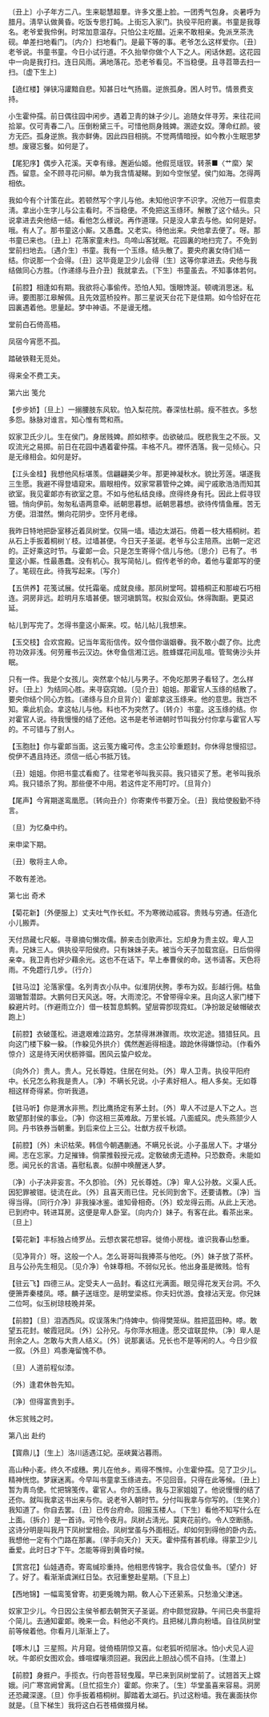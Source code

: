 <!-- { "loadSidebar": true } -->
〔丑上〕小子年方二八。生来聪慧超羣。许多文墨上脸。一团秀气包身。炎暑呼为腊月。淸早认做黄昏。吃饭专思打盹。上街忘入家门。执役平阳府裏。书童是我尊名。老爷爱我伶俐。时常加意温存。只怕公主吃醋。近来不敢相亲。免派烹茶洗砚。单差扫地看门。〔内介〕扫地看门。是最下等的事。老爷怎么这样爱你。〔丑〕老爷说。书童书童。今日小试行道。不久抬举你做个人下之人。闲话休题。这花园中一向是我打扫。连日风雨。满地落花。恐老爷看见。不当稳便。且寻苕箒去扫一扫。〔虚下生上〕 

【遶红楼】弹铗冯讙黯自悲。知甚日吐气扬眉。逆旅孤身。困人时节。情景费支持。

小生霍仲孺。前日偶往园中闲步。遇着卫靑的妹子少儿。追随女伴寻芳。来往花间拾翠。仅可靑春二八。压倒粉黛三千。可惜他厕身贱婢。溷迹女奴。薄命红颜。彼方无匹。孤身逆旅。我亦鲜俦。因此四目相挑。不觉两情暗授。如今教小生眠思梦想。废寝忘餐。如何是了。 

【尾犯序】偶步入花溪。天幸有缘。邂逅仙姬。他假觅瑶钗。转荼■〈艹縻〉架西。留意。全不顾寻花问柳。单为我含情凝睇。到如今空怅望。侯门如海。怎得两相依。

我如今有个计策在此。若顿然写个字儿与他。未知他识字不识字。况他万一假意卖淸。拿出小生字儿与公主看时。不当稳便。不免把这玉绦环。解散了这个结头。只说拿进去央他结一结。看他怎么様说。再作道理。只是没人拿去与他。如何是好。哦。有人了。那书童这小厮。又愚蠢。又老实。待他出来。央他拿去便了。呀。那书童已来也。〔丑上〕花落家童未扫。鸟啼山客犹眠。花园裏的地扫完了。不免到堂前扫地去。〔遇介生〕书童。我有一个玉绦。结头散了。要央府裏女侍们结一结。你说那一个会得。〔丑〕这毕竟是卫少儿会得〔生〕这等你拿进去。央他与我结做同心方胜。〔作递绦与丑介丑〕我就拿去。〔下生〕书童虽去。不知事体若何。 

【前腔】相逢如有期。我欲将心事偷传。恐怕人知。饿眼馋涎。顿魂消思迷。私谛。要图那江皋解佩。且先效蓝桥投杵。那三星说天台花下是佳期。如今恰好在花园裏遇着他。思量起。梦中神语。不是谩无稽。

堂前白石倚高梧。



凤宿今宵愿不孤。

踏破铁鞋无觅处。



得来全不费工夫。 

第六出
笺允

【步步娇】〔旦上〕一搦腰肢东风软。怕入梨花院。春深怯杜鹃。瘦不胜衣。多愁多怨。脉脉对谁言。知心惟有莺和燕。

奴家卫氏少儿。生在侯门。身居贱婢。颜如秾李。齿欲破瓜。旣悲我生之不辰。又叹流光之易掷。前日在花园中遇着霍仲孺。丰格不凡。襟怀洒落。我一见倾心。只是无缘相会。如何是好。 

【江头金桂】我想他风标堪羡。信翩翩美少年。那更神凝秋水。貌比芳莲。堪遂我三生愿。我避不得登墙窥宋。眉眼相传。奴家常慕管仲之婢。闻宁戚歌浩浩而知其欲室。我见霍郞亦有欲室之意。不如与他私结良缘。庶得终身有托。因此上假寻钗钿。悄向伊前。匆匆私语两意牵。祇朝思暮想。祇朝思暮想。欲待传情鱼雁。苦无方便。泪澘然。懒向花阴步。空怀月老缘。

我昨日特地把卧室移近着凤树堂。仅隔一墙。墙边太湖石。倚着一枝大梧桐树。若从石上手扳着桐树丫枝。过墙甚便。今日天子圣诞。老爷与公主陪燕。出朝一定迟的。正好乘这时节。与霍郞一会。只是怎生寄得个信儿与他。〔思介〕已有了。书童这小厮。性最愚蠢。没有机心。我写简帖儿。假传老爷的命。着他与霍郞写的便了。笔砚在此。待我写起来。〔写介〕 

【五供养】花笺试展。仗托霜毫。成就良缘。那凤树堂呵。碧梧桐正和那峻石巧相连。洞房非远。趁明月东墙甚便。银河塡鹊驾。权拟会双仙。休得踟蹰。更莫迟延。

帖儿到写完了。怎得书童这小厮来。哎。帖儿帖儿我想来。 

【玉交枝】合欢宫殿。记当年鸾衔信传。奴今借你谐姻眷。我不敢小觑了你。比虎符功效非浅。何劳雁书云汉边。休夸鱼信湘江远。胜蜂媒花间乱喧。管鸳俦沙头并眠。

只有一件。我是个女孩儿。突然拿个帖儿与男子。不免吃那男子看轻了。怎么样好。〔丑上〕为结同心胜。来寻窈窕娘。〔见介丑〕姐姐。那霍官人玉绦的结散了。要央你结个同心方胜。〔递绦与旦介旦背介〕霍郞拿这玉绦来。他的意思。我岂不知。乘此机会。拿这帖儿与他。料也不为突然了。〔转介〕书童。这玉绦的结。你对霍官人说。待我慢慢的结了还他。这书是老爷进朝时节叫我分付你拿与霍官人写的。不可错与了别人。 

【玉胞肚】你与霍郞当面。这云笺方纔可传。念主公珍重题封。你休得怠慢招愆。傥伊不遇且持还。须信一纸心书抵万钱。

〔丑〕姐姐。你把书童忒看痴了。往常老爷叫我买蒜。我只错买了葱。老爷叫我杀鸡。我只错杀了狗。那些便不中用。若这件定不用叮咛。〔旦背介〕 

【尾声】今宵期遂鸾凰愿。〔转向丑介〕你寄柬传书要万全。〔丑〕我给使殷勤不待言。

〔旦〕为忆桑中约。



来申梁下期。

〔丑〕敬将主人命。



不敢有差池。 

第七出
奇术

【菊花新】〔外便服上〕丈夫吐气作长虹。不为寒微动戚容。贵贱与穷通。任造化小儿搬弄。

天付昂藏七尺躯。寻章摘句懒攻儒。醉来击剑歌声壮。忘却身为贵主奴。卑人卫靑。兄妹三人。俱执役平阳侯府。只有妹妹子夫。被当今天子加载宫庭。日后倘得亲幸。我卫靑也好少藉余光。这也不在话下。早上奉曹侯的命。送书请客。天色将雨。不免趱行几步。〔行介〕 

【驻马泣】沦落家僮。名列靑衣小队中。似淮阴伏胯。季布为奴。彭越行佣。枯鱼涸辙暂潜踪。大鹏何日天风送。呀。大雨滂沱。不曾带得伞来。且向这人家门楼下躱避片时。〔作避雨立介〕借一枝暂息鹪鹩。望层霄卽现霓虹。〔净扮跛足破帽破衣跑上〕 

【前腔】衣破蓬松。进退艰难泣路穷。怎禁得淋淋骤雨。坎坎泥途。猎猎狂风。且向这门楼下躱一躱。〔作躱见外拱介〕偶然邂逅得相逢。踉跄休得嫌惊动。〔作看外惊介〕这是待天闲伏枥骅骝。困风云蛰户蛟龙。

〔向外介〕贵人。贵人。兄长尊姓。住居在何处。〔外〕卑人卫靑。执役平阳府中。长兄怎么称我是贵人。〔净〕不瞒长兄说。小子素好相人。相人多矣。无如尊相这样奇得紧。你听我道。 

【驻马听】你是渭水非熊。烈比鹰扬定有茅土封。〔外〕卑人不过是人下之人。岂敢望那封侯的事业。〔净〕你这相三英难敌。万里长城。八面威风。虎头燕颔少人同。丹书铁券当朝重。到后来位上三公。壮猷方叔千秋颂。

【前腔】〔外〕未识枯荣。韩信今朝遇蒯通。不瞒兄长说。小子虽居人下。才堪分阃。志在忘家。力足摧锋。倘蒙推毂授元戎。定敎破虏无遗种。只恐数奇。未能如愿。闻兄长的言语。喜慰私衷。似醉中唤醒迷人梦。

〔净〕小子决非妄言。不久卽验。〔外〕兄长尊姓。〔净〕卑人公孙敖。义渠人氏。因犯罪被钳。徒流在此。〔外〕且喜天雨已住。兄长同到舍下。还要请教。〔净〕当得当得。〔同行介净〕非我操冰鉴。谁知骨相奇。〔外〕蛟龙得云雨。从此上天池。已到府中。转进耳房。这便是卑人卧室。〔向内介〕妹子。有客在此。看茶出来。〔旦上〕 

【菊花新】丰标独占绮罗丛。云想衣裳花想容。徙倚小房栊。谁识我春山愁重。

〔见净背介〕呀。这般一个人。怎么哥哥叫我捧茶与他吃。〔外〕妹子放了茶杯。且与公孙先生相见。〔见介净〕令妹尊相。不弱似兄长。他出身虽是微贱。恰有 

【驻云飞】四德三从。定受夫人一品封。看这红光满面。眼见得花发天台洞。不久便箫弄秦楼凤。嗏。麟子送瑶空。是明堂梁栋。你夫妇优游。食禄沾天宠。你兄妹二位呵。似玉树琼枝晚并荣。

【前腔】〔旦〕泪洒西风。叹误落朱门侍婢中。倘得樊笼纵。胜把蓝田种。嗏。敢望五花封。帔霞冠凤。〔外〕公孙兄。与你萍水相逢。愿交谊联昆仲。〔净〕卑人是刑余之人。怎敢与大贵人结义。〔外〕说那裏话。兄长也不是等闲的人。今日少叙一叙。〔外旦〕鸡黍淹留愧不恭。

〔旦〕人道前程似漆。



〔外〕逢君休咎先知。

〔净〕但得富贵到手。



休忘贫贱之时。 

第八出
赴约

【寳鼎儿】〔生上〕洛川适遇江妃。巫峡冀沾暮雨。

高山种小麦。终久不成穗。男儿在他乡。焉得不憔悴。小生霍仲孺。见了卫少儿。精神恍惚。梦寐迷离。今早叫书童拿玉绦进去。不见回音。只得在此等候。〔丑上〕暂为靑鸟使。忙把锦笺传。霍官人。你的玉绦。我与卫家姐姐了。他说慢慢的结了还你。就叫我拿这书出来与你。说老爷入朝时节。分付叫我拿与你写的。〔生笑介〕我知道了。你自去罢。〔丑〕已传台府命。回报玉楼人。〔下生〕看他不知写什么在上面。〔拆介〕是一首诗。可怜今夜月。凤树占淸光。莫爽花前约。令人空断肠。这诗分明是叫我月下凤树堂相会。凤树堂虽与外面相近。却如何到得他的卧内去。我想他一定有个门路在那裏。〔举手向天介〕天天。霍仲孺有甚机缘。得蒙卫少儿垂爱。此时日才下午。怎能等得到黄昏时候。 

【赏宫花】仙娃遇奇。寄鸾缄珍重持。他相思传锦字。我合卺仗鱼书。〔望介〕好了。好了。看渐渐虞渊红日坠。衣冠重整赴星期。〔下旦上〕 

【西地锦】一幅鸾笺曾寄。初更兎魄为期。敎人心下还萦系。只愁渔父津迷。

奴家卫少儿。今日因公主侯爷都去朝贺天子圣诞。府中颇觉寂静。午间已央书童将个简儿。去通知霍郞。晚来一会。料他必不爽约。且把梯儿靠向粉墙。自往凤树堂前等候着他。你看月儿渐渐上了。 

【啄木儿】三星照。片月窥。徙倚梧阴惊又喜。似老狐听彻层冰。怕小犬见人迎吠。牛郞织女图欢会。蜂喧蝶嚷须回避。我因此上胆战心慌不自持。〔生潜上〕 

【前腔】身捱户。手揽衣。行向苍苔轻曳履。早已来到凤树堂前了。试翘首天上嫦娥。问广寒宫阙曾离。〔旦忙招生介〕霍郞。你来了。〔生〕华堂虽喜来容易。洞房还恐藏深邃。〔旦〕你手扳着梧桐树。脚踏着太湖石。扒过这粉墙。我在裏面扶你就是。〔旦下梯生〕我将这白石苍梧做掇月梯。

